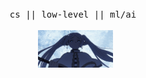 <div align="center">
<br>
<samp>
cs || low-level || ml/ai
</samp>
<br><br>
  <img src="assets/frieren.gif" width=120 height=60 />
</div>

